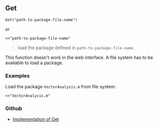 ## Get

```
Get("path-to-package-file-name")
```

or

```
<<"path-to-package-file-name"
```

> load the package defined in `path-to-package-file-name`. 

This function doesn't work in the web interface. A file system has to be available to load a package.

### Examples

Load the package `VectorAnalysis.m` from file system:

```
<<"VectorAnalysis.m"
```
 

### Github

* [Implementation of Get](https://github.com/axkr/symja_android_library/blob/master/symja_android_library/matheclipse-core/src/main/java/org/matheclipse/core/builtin/FileFunctions.java#L229) 

